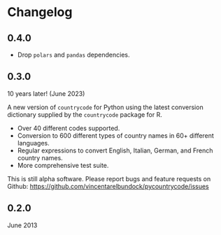 # Changelog

## 0.4.0

* Drop `polars` and `pandas` dependencies.

## 0.3.0

10 years later! (June 2023)

A new version of `countrycode` for Python using the latest conversion dictionary supplied by the `countrycode` package for R.

* Over 40 different codes supported.
* Conversion to 600 different types of country names in 60+ different languages.
* Regular expressions to convert English, Italian, German, and French country names.
* More comprehensive test suite.

This is still alpha software. Please report bugs and feature requests on Github:  https://github.com/vincentarelbundock/pycountrycode/issues

## 0.2.0

June 2013